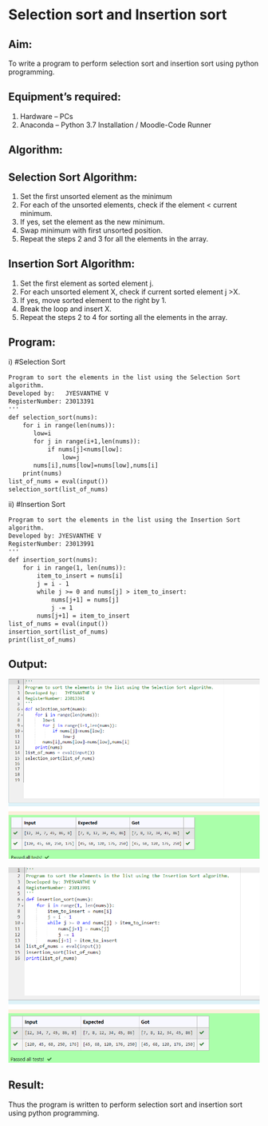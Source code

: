 # Selection sort and Insertion sort
## Aim:
To write a program to perform selection sort and insertion sort using python programming.
## Equipment’s required:
1.	Hardware – PCs
2.	Anaconda – Python 3.7 Installation / Moodle-Code Runner
## Algorithm:
## Selection Sort Algorithm:
1.	Set the first unsorted element as the minimum
2.	For each of the unsorted elements, check if the element < current minimum.
3.	If yes, set the element as the new minimum.
4.	Swap minimum with first unsorted position.
5.	Repeat the steps 2 and 3 for all the elements in the array.
## Insertion Sort Algorithm:
1.	Set the first element as sorted element j.
2.	For each unsorted element X, check if current sorted element j >X.
3.	If yes, move sorted element to the right by 1.
4.	Break the loop and insert X.
5.	Repeat the steps 2 to 4 for sorting all the elements in the array.
## Program:
i)	#Selection Sort
```
Program to sort the elements in the list using the Selection Sort algorithm.
Developed by:   JYESVANTHE V
RegisterNumber: 23013391 
'''
def selection_sort(nums):
    for i in range(len(nums)):
       low=i
       for j in range(i+1,len(nums)):
           if nums[j]<nums[low]:
               low=j
       nums[i],nums[low]=nums[low],nums[i]
    print(nums)    
list_of_nums = eval(input())
selection_sort(list_of_nums)
```
ii)	#Insertion Sort
```
Program to sort the elements in the list using the Insertion Sort algorithm.
Developed by: JYESVANTHE V
RegisterNumber: 23013991
'''
def insertion_sort(nums):
    for i in range(1, len(nums)):
        item_to_insert = nums[i]
        j = i - 1
        while j >= 0 and nums[j] > item_to_insert:
            nums[j+1] = nums[j]
            j -= 1
        nums[j+1] = item_to_insert
list_of_nums = eval(input())
insertion_sort(list_of_nums)
print(list_of_nums)
```

## Output:
![Alt text](<Screenshot 2024-01-01 121242.png>)

![Alt text](<Screenshot 2024-01-01 121256.png>)


## Result:
Thus the program is written to perform selection sort and insertion sort using python programming.

